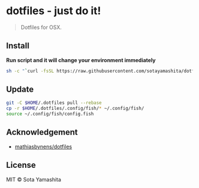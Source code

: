 # dotfiles - just do it!

> Dotfiles for OSX.

## Install

**Run script and it will change your environment immediately**

```bash
sh -c "`curl -fsSL https://raw.githubusercontent.com/sotayamashita/dotfiles/master/bootstrap.sh`"
```

## Update

```bash
git -C $HOME/.dotfiles pull --rebase
cp -r $HOME/.dotfiles/.config/fish/* ~/.config/fish/
source ~/.config/fish/config.fish
```

## Acknowledgement

- [mathiasbynens/dotfiles](https://github.com/mathiasbynens/dotfiles)

## License

MIT © Sota Yamashita
